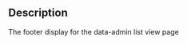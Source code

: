 <!--
@module {can.Component} sp-paginate-footer <sp-paginate-footer />
@parent can-admin.components
@outline 3
-->

## Description

The footer display for the data-admin list view page
